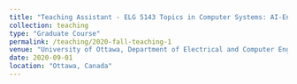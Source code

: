 ```yaml
---
title: "Teaching Assistant - ELG 5143 Topics in Computer Systems: AI-Enabled Wireless Networks "
collection: teaching
type: "Graduate Course"
permalink: /teaching/2020-fall-teaching-1
venue: "University of Ottawa, Department of Electrical and Computer Engineering"
date: 2020-09-01
location: "Ottawa, Canada"
---
```


